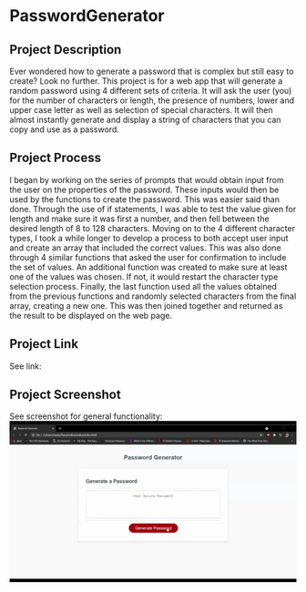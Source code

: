 # PasswordGenerator
## Project Description
Ever wondered how to generate a password that is complex but still easy to create? Look no further.
This project is for a web app that will generate a random password using 4 different sets of criteria. It will ask the user (you) for the number of characters or length, the presence of numbers, lower and upper case letter as well as selection of special characters. It will then almost instantly generate and display a string of characters that you can copy and use as a password.

## Project Process
I began by working on the series of prompts that would obtain input from the user on the properties of the password. These inputs would then be used by the functions to create the password. This was easier said than done. Through the use of if statements, I was able to test the value given for length and make sure it was first a number, and then fell between the desired length of 8 to 128 characters. Moving on to the 4 different character types, I took a while longer to develop a process to both accept user input and create an array that included the correct values. This was also done through 4 similar functions that asked the user for confirmation to include the set of values. An additional function was created to make sure at least one of the values was chosen. If not, it would restart the character type selection process. Finally, the last function used all the values obtained from the previous functions and randomly selected characters from the final array, creating a new one. This was then joined together and returned as the result to be displayed on the web page.


## Project Link
See link:

## Project Screenshot
See screenshot for general functionality:
![](./assets/images/PWGenerator.gif)